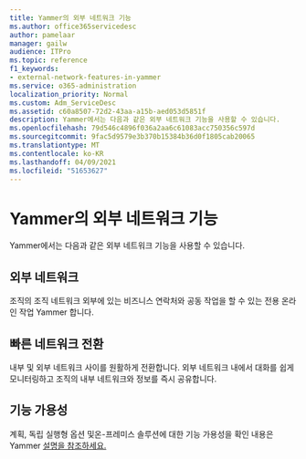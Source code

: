 ```yaml
---
title: Yammer의 외부 네트워크 기능
ms.author: office365servicedesc
author: pamelaar
manager: gailw
audience: ITPro
ms.topic: reference
f1_keywords:
- external-network-features-in-yammer
ms.service: o365-administration
localization_priority: Normal
ms.custom: Adm_ServiceDesc
ms.assetid: c60a8507-72d2-43aa-a15b-aed053d5851f
description: Yammer에서는 다음과 같은 외부 네트워크 기능을 사용할 수 있습니다.
ms.openlocfilehash: 79d546c4896f036a2aa6c61083acc750356c597d
ms.sourcegitcommit: 9fac5d9579e3b370b15384b36d0f1805cab20065
ms.translationtype: MT
ms.contentlocale: ko-KR
ms.lasthandoff: 04/09/2021
ms.locfileid: "51653627"
---
```

# <a name="external-network-features-in-yammer"></a>Yammer의 외부 네트워크 기능

Yammer에서는 다음과 같은 외부 네트워크 기능을 사용할 수 있습니다.
  
## <a name="external-networks"></a>외부 네트워크

조직의 조직 네트워크 외부에 있는 비즈니스 연락처와 공동 작업을 할 수 있는 전용 온라인 작업 Yammer 합니다.
  
## <a name="fast-network-switching"></a>빠른 네트워크 전환

내부 및 외부 네트워크 사이를 원활하게 전환합니다. 외부 네트워크 내에서 대화를 쉽게 모니터링하고 조직의 내부 네트워크와 정보를 즉시 공유합니다.
  
## <a name="feature-availability"></a>기능 가용성

계획, 독립 실행형 옵션 및온-프레미스 솔루션에 대한 기능 가용성을 확인 내용은 Yammer [설명을 참조하세요.](yammer-service-description.md)